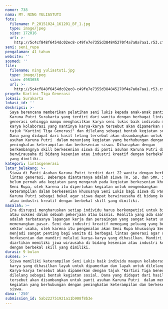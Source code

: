 ```yaml
---
nomor: 738
nama: MY. NING YULIASTUTI
foto:
  filename: P_20151024_161201_BF_1.jpg
  type: image/jpeg
  size: 172016
  url: >-
    http://5c4cf848f6454dc02ec8-c49fe7e7355d384845270f4a7a0a7aa1.r53.cf2.rackcdn.com/eb829bc8-d5cb-4d7b-b281-9002e313d936/P_20151024_161201_BF_1.jpg
seni: seni_rupa
pengalaman: 41 tahun
website: ''
sosmed: ''
file:
  filename: ning yuliastuti.jpg
  type: image/jpeg
  size: 4983658
  url: >-
    http://5c4cf848f6454dc02ec8-c49fe7e7355d384845270f4a7a0a7aa1.r53.cf2.rackcdn.com/3f1337ac-8af9-429c-b889-f44e71977217/ning%20yuliastuti.jpg
proyek: Kartini Tiga Generasi
lokasi: Surakarta
lokasi_id: ''
deskripsi: >-
  Saya berencana memberikan pelatihan seni lukis kepada anak-anak panti asuhan
  Karuna Putri Surakarta yang terdiri dari wanita dengan berbagai lintas
  generasi sehingga mampu menghasilkan karya seni lukis baik individu maupun
  karya kolaborasi yang nantinya karya-karya tersebut akan dipamerkan dengan
  tajuk "Kartini Tiga Generasi" dan dilelang sebagai bentuk kegiatan sosial.
  Dana yang didapat dari hasil lelang tersebut akan disumbangkan untuk panti
  asuhan Karuna Putri  dalam menunjang kegiatan yang berhubungan dengan
  peningkatan keterampilan dan berkesenian siswa. Diharapkan dengan
  berkembangnya skill berkesenian siswa di panti asuhan Karuna Putri dapat
  berwirausaha di bidang kesenian atau industri kreatif dengan berbekal skill
  yang dimiliki.  
kategori: lintasgenerasi
latar_belakang: >-
  Siawa di Panti Asuhan Karuna Putri terdiri dari 22 wanita dengan berbagai
  lintas generasi. Beberapa diantaranya adalah siswa TK, SD, dan SMK. Sejauh ini
  belum pernah ada kegiatan yang mengarah pada kegiatan berkesenian khususnya
  Seni Rupa, oleh karena itu diperlukan kegiatan untuk mengembangkan
  keterampilan dalam berkesenian khususnya Seni Lukis bagi siswa di Panti Asuhan
  Karuna Putri sebagai bekal agar siswa dapat berwirausaha di bidang kesenian
  atau industri kreatif dengan berbekal skill yang dimiliki.   
masalah: >-
  Era disrupsi mengharuskan setiap individu harus berkompetisi untuk bisa menang
  atau sukses dalam sebuah pekerjaan atau bisnis. Realita yang ada saat ini
  adalah terbatasnya lapangan kerja dan persaingan yang sangat ketat untuk bisa
  memenangkan pasar. Seni dan industri kreatif memegang peluang yang besar dalam
  sektor usaha, oleh karena itu pengenalan akan Seni Rupa khususnya Seni Lukis
  menjadi sangat penting bagi wanita di berbagai lintas generasi agar dapat
  berkesenian dan mandiri melalui karya-karya yang dihasilkan. Mandiri dapat
  diartikan memiliki jiwa wirausaha di bidang kesenian atau industri kreatif
  dengan berbekal skill yang dimiliki.    
durasi: 9 bulan
sukses: >-
  Siswa memiliki keterampilan Seni Lukis baik individu maupun kolaborasi dan
  karya yang dihasilkan layak untuk dipamerkan dan layak untuk dilelang.
  Karya-karya tersebut akan dipamerkan dengan tajuk "Kartini Tiga Generasi" dan
  dilelang sebagai bentuk kegiatan sosial. Dana yang didapat dari hasil lelang
  tersebut akan disumbangkan untuk panti asuhan Karuna Putri  dalam menunjang
  kegiatan yang berhubungan dengan peningkatan keterampilan dan berkesenian
  siswa.
dana: '250'
submission_id: 5ab222751921a11b908f8b3e
---
```

